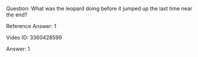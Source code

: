 Question: What was the leopard doing before it jumped up the last time near the end?

Reference Answer: 1

Video ID: 3360428599

Answer: 1

